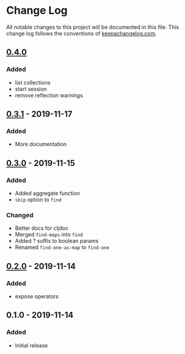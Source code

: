 # Change Log
All notable changes to this project will be documented in this file. This change log follows the conventions of [keepachangelog.com](http://keepachangelog.com/).

## [0.4.0]
### Added
- list collections
- start session
- remove reflection warnings

## [0.3.1] - 2019-11-17
### Added
- More documentation

## [0.3.0] - 2019-11-15
### Added
- Added aggregate function
- `skip` option to `find`

### Changed
- Better docs for cljdoc
- Merged `find-maps` into `find`
- Added ? suffix to boolean params
- Renamed `find-one-as-map` to `find-one`

## [0.2.0] - 2019-11-14
### Added
- expose operators

## 0.1.0 - 2019-11-14
### Added
- Initial release

[Unreleased]: https://github.com/gnarroway/mongo-driver-3/compare/v0.4.0...HEAD
[0.4.0]: https://github.com/gnarroway/mongo-driver-3/compare/v0.3.1...v0.4.0
[0.3.1]: https://github.com/gnarroway/mongo-driver-3/compare/v0.3.0...v0.3.1
[0.3.0]: https://github.com/gnarroway/mongo-driver-3/compare/v0.2.0...v0.3.0
[0.2.0]: https://github.com/gnarroway/hato/compare/v0.1.0...v0.2.0
